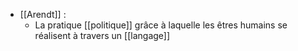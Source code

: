- [[Arendt]] :
	- La pratique [[politique]] grâce à laquelle les êtres humains se réalisent à travers un [[langage]]